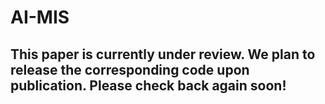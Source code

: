 # AI-MIS
## This paper is currently under review. We plan to release the corresponding code upon publication. Please check back again soon!
